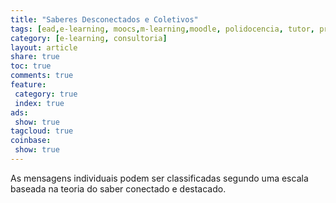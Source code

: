```yaml
---
title: "Saberes Desconectados e Coletivos" 
tags: [ead,e-learning, moocs,m-learning,moodle, polidocencia, tutor, professor, professor formador, tutor virtual tutor presencial, atividades obrigações, forum, saberes, saberes coletivos, saberes conectados, saberes desconectatos]
category: [e-learning, consultoria]
layout: article
share: true
toc: true
comments: true
feature:
 category: true
 index: true
ads: 
 show: true
tagcloud: true
coinbase:
 show: true
---
```


As mensagens individuais podem ser classificadas segundo uma escala baseada na teoria do saber conectado e destacado.

<!--more->

Essa teoria pode ajudá-lo a olhar para as interações humanas de uma maneira nova. Ele descreve duas maneiras diferentes que podemos avaliar e aprender sobre as coisas que veem e ouvem.

**Atenção** Tradução livre da descrição no Moodle e no link: https://docs.moodle.org/24/en/Separate_and_Connected_ways_of_knowing {: .notice-warning }

Embora cada um de nós poça usar estes dois métodos em proporções e em momentos diferentes, pode ser útil imaginar duas pessoas como exemplos, aquele que é um conhecedor isolado (Jim) e o outro uma conhecedora colectiva ou conectada (Mary).

 * Jim gosta de permanecer como "objetiva" quanto possível sem incluir os seus sentimentos e emoções. Quando em uma discussão com outras pessoas que podem ter ideias diferentes, ele gosta de defender suas próprias ideias, usando a lógica para encontrar falhas nas ideias de seu oponente. Ele é crítico de novas ideias a menos que sejam fatos de fontes confiáveis ​​comprovada tais como livros e professores respeitados ou sua própria experiência direta. Jim é o típico aluno isolado.

* Mary é mais sensível a outras pessoas. Ela é hábil em empatia e tende a ouvir e fazer perguntas até que ela sente que pode se conectar e "compreender as coisas do seu ponto de vista". Ela aprende tentando partilhar as experiências que levaram ao conhecimento que ela encontra em outras pessoas. Ao falar para os outros, ela evita o confronto e, muitas vezes vai tentar ajudar a outra pessoa se ela pode ver uma maneira de fazê-lo, através de sugestões lógicas. Mary é uma aluna muito colectiva.

Você notou que nestes exemplos o saber destacado caracteriza um homem e o saber conectado caracteriza uma mulher? Alguns estudos têm mostrado que, estatisticamente, este tende a ser o caso, no entanto as pessoas individuais podem estar em qualquer lugar no espectro entre estes dois extremos.

Para um grupo de colaboração e eficaz dos alunos pode ser melhor se todos fossem capazes de usar ambos os modos de conhecer.

Em uma situação específica, como num fórum on-line, uma única mensagem por uma pessoa pode revelar qualquer uma destas características, ou mesmo ambos. Alguém que é geralmente muito ligado pode enviar uma mensagem muito distinta sonoridade, e vice-versa. O objetivo de classificar cada mensagem segundo estes critérios é:

 1. ajudá-lo a pensar sobre estes temas ao ler outros envios
 2. fornecer feedback a cada autor no modo como é visto pelos outros

Os resultados não são usados ​​para avaliar os alunos de forma alguma, eles são apenas para ajudar a melhorar a comunicação e a aprendizagem.


## Bibliografia

No caso de você estiver interessado, aqui estão algumas referências a documentos elaborados pelos autores que originalmente desenvolveram estas ideias:

Belenky, M.F., Clinchy, B.M., Goldberger, N.R., & Tarule, J.M. (1986). 

Women's ways of knowing: the development of self, voice, and mind. New York, 

NY: Basic Books.
Clinchy, B.M. (1989a). The development of thoughtfulness in college women: 

Integrating reason and care. American Behavioural Scientist, 32(6), 647-657.
Clinchy, B.M. (1989b). On critical thinking & connected knowing. Liberal 

education, 75(5), 14-19.
Clinchy, B.M. (1996). Connected and separate knowing; Toward a marriage 

of two minds. In N.R. Goldberger, Tarule, J.M., Clinchy, B.M. &
Belenky, M.F. (Eds.), Knowledge, Difference, and Power; Essays inspired 

by “Women’s Ways of Knowing” (pp. 205-247). New York, NY: 

Basic Books.
Galotti, K. M., Clinchy, B. M., Ainsworth, K., Lavin, B., & Mansfield, 

A. F. (1999). A New Way of Assessing Ways of Knowing: The Attitudes Towards 

Thinking and Learning Survey (ATTLS). Sex Roles, 40(9/10), 745-766.
Galotti, K. M., Reimer, R. L., & Drebus, D. W. (2001). Ways of knowing 

as learning styles: Learning MAGIC with a partner. Sex Roles, 44(7/8), 419-436. 


## fonte:
https://docs.moodle.org/24/en/Separate_and_Connected_ways_of_knowing
